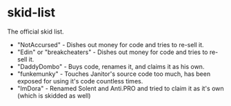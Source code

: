 # skid-list
The official skid list.

* "NotAccursed" - Dishes out money for code and tries to re-sell it.
* "Edin" or "breakcheaters" - Dishes out money for code and tries to re-sell it.
* "DaddyDombo" - Buys code, renames it, and claims it as his own.
* "funkemunky" - Touches Janitor's source code too much, has been exposed for using it's code countless times.
* "ImDora" - Renamed Solent and Anti.PRO and tried to claim it as it's own (which is skidded as well)
